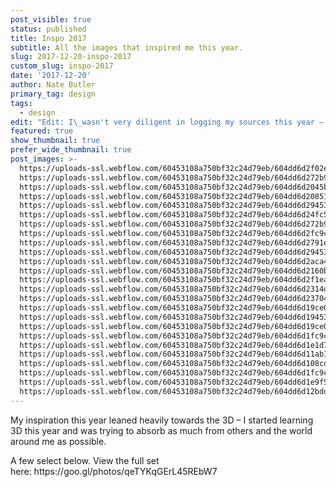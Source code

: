 ```yaml
---
post_visible: true
status: published
title: Inspo 2017
subtitle: All the images that inspired me this year.
slug: 2017-12-20-inspo-2017
custom_slug: inspo-2017
date: '2017-12-20'
author: Nate Butler
primary_tag: design
tags:
  - design
edit: "Edit: I\_wasn't very diligent in logging my sources this year – Will do this better for future sets, and try to back-source as many as I can."
featured: true
show_thumbnail: true
prefer_wide_thumbnail: true
post_images: >-
  https://uploads-ssl.webflow.com/60453108a750bf32c24d79eb/604dd6d2f02e1e635e35c379_coming-soon.jpg;
  https://uploads-ssl.webflow.com/60453108a750bf32c24d79eb/604dd6d272b9ab3c2559f926_epoch_styleframes_web_2560_025.jpg;
  https://uploads-ssl.webflow.com/60453108a750bf32c24d79eb/604dd6d2045b2818cbdd014d_IMG_2680.jpg;
  https://uploads-ssl.webflow.com/60453108a750bf32c24d79eb/604dd6d20851a706a76e45a9_IMG_20170603_225341_145.jpg;
  https://uploads-ssl.webflow.com/60453108a750bf32c24d79eb/604dd6d294532b590baab82d_pangolin_thumb.jpg;
  https://uploads-ssl.webflow.com/60453108a750bf32c24d79eb/604dd6d24fc50ca3ded71cbc_SmartSelectImage_2017-05-17-13-42-36.jpg;
  https://uploads-ssl.webflow.com/60453108a750bf32c24d79eb/604dd6d272b9ab7a6459f925_SmartSelectImage_2017-05-23-11-38-08.jpg;
  https://uploads-ssl.webflow.com/60453108a750bf32c24d79eb/604dd6d2fc9c5750ed200b6a_SmartSelectImage_2017-05-27-12-38-36.jpg;
  https://uploads-ssl.webflow.com/60453108a750bf32c24d79eb/604dd6d2791e7d1afbc7b990_SmartSelectImage_2017-05-27-12-38-59.jpg;
  https://uploads-ssl.webflow.com/60453108a750bf32c24d79eb/604dd6d294532bae98aab82c_SmartSelectImage_2017-05-30-08-05-25.jpg;
  https://uploads-ssl.webflow.com/60453108a750bf32c24d79eb/604dd6d2aca4e5c4596e80f5_SmartSelectImage_2017-06-03-11-08-50.jpg;
  https://uploads-ssl.webflow.com/60453108a750bf32c24d79eb/604dd6d2160b35631d56524d_SmartSelectImage_2017-06-06-18-52-44.jpg;
  https://uploads-ssl.webflow.com/60453108a750bf32c24d79eb/604dd6d2f1ea301c380fdb3f_SmartSelectImage_2017-06-06-18-57-03.jpg;
  https://uploads-ssl.webflow.com/60453108a750bf32c24d79eb/604dd6d2314d35cfe1e9427c_SmartSelectImage_2017-06-07-10-13-14.jpg;
  https://uploads-ssl.webflow.com/60453108a750bf32c24d79eb/604dd6d237044298c75c4e2a_SmartSelectImage_2017-06-17-15-25-13.jpg;
  https://uploads-ssl.webflow.com/60453108a750bf32c24d79eb/604dd6d19ce0912a6e394a2e_SmartSelectImage_2017-06-19-09-05-38.jpg;
  https://uploads-ssl.webflow.com/60453108a750bf32c24d79eb/604dd6d194532b071faab82b_SmartSelectImage_2017-06-19-09-12-18.jpg;
  https://uploads-ssl.webflow.com/60453108a750bf32c24d79eb/604dd6d19ce09127ed394a2d_SmartSelectImage_2017-06-22-12-57-57.jpg;
  https://uploads-ssl.webflow.com/60453108a750bf32c24d79eb/604dd6d1fc9c57a77c200b67_SmartSelectImage_2017-06-22-16-38-16.jpg;
  https://uploads-ssl.webflow.com/60453108a750bf32c24d79eb/604dd6d1e1d75313d90cf51d_SmartSelectImage_2017-07-04-16-36-16.jpg;
  https://uploads-ssl.webflow.com/60453108a750bf32c24d79eb/604dd6d11ab19c30b42a81ed_SmartSelectImage_2017-07-17-00-41-42.jpg;
  https://uploads-ssl.webflow.com/60453108a750bf32c24d79eb/604dd6d108cd1b462a186f94_SmartSelectImage_2017-08-10-09-37-12.jpg;
  https://uploads-ssl.webflow.com/60453108a750bf32c24d79eb/604dd6d1fc9c575964200b68_SmartSelectImage_2017-09-16-18-07-04.jpg;
  https://uploads-ssl.webflow.com/60453108a750bf32c24d79eb/604dd6d1e9f5d392ce695e1e_SmartSelectImage_2017-10-04-23-41-41.jpg;
  https://uploads-ssl.webflow.com/60453108a750bf32c24d79eb/604dd6d12bdd86df1416d612_SmartSelectImage_2017-10-06-10-58-55.jpg
---
```

<p>My inspiration this year leaned heavily towards the 3D – I started learning 3D&nbsp;this year and was trying to absorb as much from others and the world around me as possible.</p><p>A few select below. View the full set here:&nbsp;https://goo.gl/photos/qeTYKqGErL45REbW7</p>